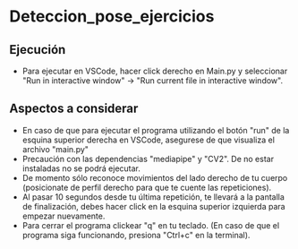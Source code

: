 # Deteccion_pose_ejercicios

## Ejecución
- Para ejecutar en VSCode, hacer click derecho en Main.py y seleccionar "Run in interactive window" -> "Run current file in interactive window".

## Aspectos a considerar
- En caso de que para ejecutar el programa utilizando el botón "run" de la esquina superior derecha en VSCode, asegurese de que visualiza el archivo "main.py"
- Precaución con las dependencias "mediapipe" y "CV2". De no estar instaladas no se podrá ejecutar.
- De momento sólo reconoce movimientos del lado derecho de tu cuerpo (posicionate de perfil derecho para que te cuente las repeticiones).
- Al pasar 10 segundos desde tu última repetición, te llevará a la pantalla de finalización, debes hacer click en la esquina superior izquierda para empezar nuevamente.
- Para cerrar el programa clickear "q" en tu teclado. (En caso de que el programa siga funcionando, presiona "Ctrl+c" en la terminal).
